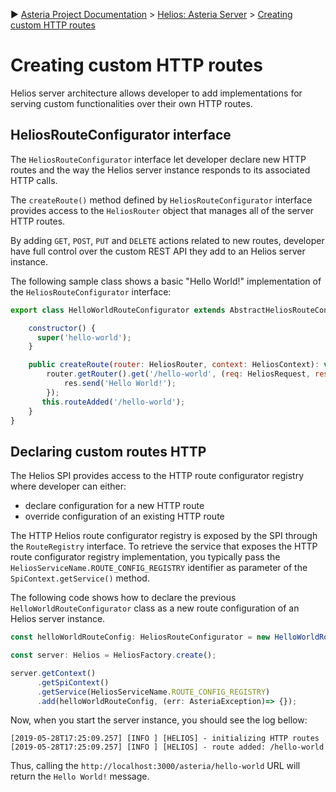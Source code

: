 :arrow_forward: [Asteria Project Documentation](https://github.com/asteria-project/asteria/blob/master/documentation/asteria-documentation.md) > [Helios: Asteria Server](https://github.com/asteria-project/asteria/blob/master/documentation/helios/helios.md) > [Creating custom HTTP routes](https://github.com/asteria-project/asteria/blob/master/documentation/helios/creating-custom-http-routes.md)

# Creating custom HTTP routes

Helios server architecture allows developer to add implementations for serving custom functionalities over their own HTTP routes.

## HeliosRouteConfigurator interface

The `HeliosRouteConfigurator` interface let developer declare new HTTP routes and the way the Helios server instance responds to its associated HTTP calls.

The `createRoute()` method defined by `HeliosRouteConfigurator` interface provides access to the `HeliosRouter` object that manages all of the server HTTP routes.

By adding `GET`, `POST`, `PUT` and `DELETE` actions related to new routes, developer have full control over the custom REST API they add to an Helios server instance.

The following sample class shows a basic "Hello World!" implementation of the `HeliosRouteConfigurator` interface:

```javascript
export class HelloWorldRouteConfigurator extends AbstractHeliosRouteConfigurator implements HeliosRouteConfigurator {

    constructor() {
      super('hello-world');
    }

    public createRoute(router: HeliosRouter, context: HeliosContext): void {
        router.getRouter().get('/hello-world', (req: HeliosRequest, res: HeliosResponse) => {
            res.send('Hello World!');
        });
       this.routeAdded('/hello-world');
    }
}
```

## Declaring custom routes HTTP

The Helios SPI provides access to the HTTP route configurator registry where developer can either:

- declare configuration for a new HTTP route 
- override configuration of an existing HTTP route

The HTTP Helios route configurator registry is exposed by the SPI through the `RouteRegistry` interface. To retrieve the service that exposes the HTTP route configurator registry implementation, you typically pass the `HeliosServiceName.ROUTE_CONFIG_REGISTRY` identifier as parameter of the `SpiContext.getService()` method.

The following code shows how to declare the previous `HelloWorldRouteConfigurator` class as a new route configuration of an Helios server instance.

```javascript
const helloWorldRouteConfig: HeliosRouteConfigurator = new HelloWorldRouteConfigurator();

const server: Helios = HeliosFactory.create();

server.getContext()
      .getSpiContext()
      .getService(HeliosServiceName.ROUTE_CONFIG_REGISTRY)
      .add(helloWorldRouteConfig, (err: AsteriaException)=> {});
```

Now, when you start the server instance, you should see the log bellow:

```shell
[2019-05-28T17:25:09.257] [INFO ] [HELIOS] - initializing HTTP routes
[2019-05-28T17:25:09.257] [INFO ] [HELIOS] - route added: /hello-world
```

Thus, calling the `http://localhost:3000/asteria/hello-world` URL will return the `Hello World!` message.
